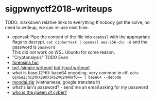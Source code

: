 # sigpwnyctf2018-writeups
TODO: markdown relative links to everything
If nobody got the solve, no need to writeup, we can re-use next time.
* openssl: Pipe the content of the file into `openssl` with the appropriate
flags to decrypt. `cat ciphertext | openssl aes-256-cbc -d` and the
password is `password`  
This did not work on WSL Ubuntu for some reason.
* "Cryptanalysis" TODO Evan
* [forensics fun](forensics.md)
* [bof (simple writeup)][1] [bof (cool writeup)][2]
* what is base (2^6): base64 encoding. very common in ctf. `echo
 Q1RGe2Jhc2VkX29mX3RoZV82NHRofQ== | base64 --decode`
 * [mondai.zip][3] (vietnamese, google translate it)
 * what's ian's password? - send me an email asking for my password
 * [who is the queen of cyber?][4]


[1]: https://github.com/smholsen/pwnable.kr/tree/master/3-bof
[2]: https://github.com/USCGA/writeups/tree/master/pwnable.kr/bof
[3]: https://github.com/TryCTFAgain/CTF-Writeups/tree/master/2018/Tokyo%20Western%20CTF/%5BMisc%5D%20mondai.zip
[4]: https://twitter.com/SwiftOnSecurity/status/858092845886046209
